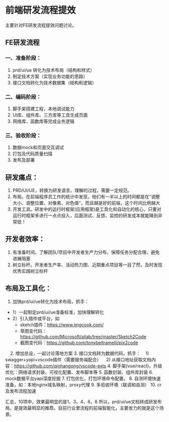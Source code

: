 
# 前端研发流程提效

主要针对FE研发流程提效问题讨论。 
## FE研发流程
### 一、准备阶段：
1. prd/ui/ue 转化为技术布局（结构和样式）
2. 制定技术方案（实现业务功能的思路）
3. 接口文档转化为技术数据集（结构和逻辑）
### 二、编码阶段：
1. 脚手架搭建工程，本地调试能力
2. UI库、组件库、三方库等工具生成页面
3. 网络库、函数库等完成业务逻辑
### 三、验收阶段：
1. 数据mock和页面交互调试
2. 打包及代码质量扫描
3. 发布及部署
 
## 研发痛点：
1. PRD/UI/UE，转换为研发语言。理解的过程，需要一定规范。
2. 布局。在前端程序员工作的统计中发现，他们有一半以上的时间都是在”调整大小、调整位置、对像素、对色值“，而且越是好的前端，这个时间比例越大
3. 开发工具。研发中的运行时框架(应用框架)是工具化和自动化的核心，只要对运行时框架多进行一点点投入，后面测试、反馈、监控的研发成本就能降到非常低！
 
## 开发者效率：
1. 有准备时间。了解团队/项目中开发者生产力分布，保障任务分配合理，避免进展阻塞
2. 树立标杆。开发者生产率、活动热力图、近期重点项目等一目了然，及时发现优秀实践树立标杆
 
## 布局及工具化：
1. 加快prd/ui/ue转化为技术布局，抓手：
* 1）一起制定prd/ui/ue准备标准，加快理解转化
* 2）引入插件或平台，如
  - sketch插件：https://www.imgcook.com/ 
  - 草图变代码：https://github.com/Microsoft/ailab/tree/master/Sketch2Code
  - 截图变代码：https://github.com/tonybeltramelli/pix2code

   
2. 增加总设，一起讨论落地方案
3. 接口文档转为数据代码，抓手：
   1) swagger+yapi+vscode插件（需要服务端配合）
   2) 从接口地址获取文档内容：https://github.com/qinhangong/vscode-exts
4. 脚手架(vue/react)，升级优化：网络请求封装、可视化配置、发布脚本等
5. 函数封装、组件库封装
6. mock数据平台yapi深度挖掘
7. 打包优化，打包环境命令配置。
8. 自测环境快速准备，如：本地nginx域名映射，proxy代理
9. 多验收环境（联调和自测）
10. cr及发布流程加速

汇总，10项中，效果最明显的是1，3，4，6，8
所以，prd/ui/ue文档转成研发布局，是提效最明显的推荐。目前行业里流程的前端智能化，主要发力的就是这个场景。
 
